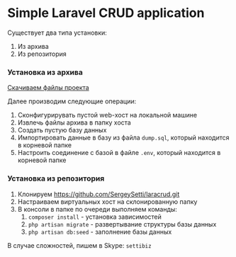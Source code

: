 # Simple Laravel CRUD application

Существует два типа установки: 

1. Из архива
2. Из репозитория 

### Установка из архива

[Скачиваем файлы проекта](https://dl.dropboxusercontent.com/u/8002990/laracrud.rar)

Далее производим следующие операции: 

1. Сконфигурирувать пустой web-хост на локальной машине
2. Извлечь файлы архива в папку хоста
3. Создать пустую базу данных
4. Импортировать данные в базу из файла `dump.sql`, который находится в корневой папке
5. Настроить соединение с базой в файле `.env`, который находится в корневой папке

### Установка из репозитория

1. Клонируем https://github.com/SergeySetti/laracrud.git 
2. Настраиваем виртуальных хост на склонированную папку
3. В консоли в папке по очереди выполняем команды:
    1. `composer install` - установка зависимостей
    2. `php artisan migrate` - развертывание структуры базы данных
    2. `php artisan db:seed` - заполнение базы данных
    
В случае сложностей, пишем в Skype: `settibiz`
